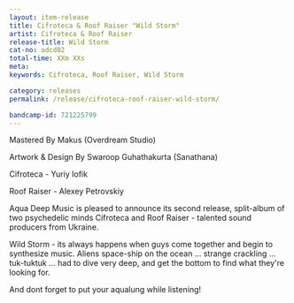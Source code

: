 ```yaml
---
layout: item-release
title: Cifroteca & Roof Raiser "Wild Storm"
artist: Cifroteca & Roof Raiser
release-title: Wild Storm
cat-no: adcd02
total-time: XXm XXs
meta: 
keywords: Cifroteca, Roof Raiser, Wild Storm

category: releases
permalink: /release/cifroteca-roof-raiser-wild-storm/

bandcamp-id: 721225799
---
```


Mastered By Makus (Overdream Studio)

Artwork & Design By Swaroop Guhathakurta (Sanathana)

Cifroteca - Yuriy Iofik

Roof Raiser - Alexey Petrovskiy


Aqua Deep Music is pleased to announce its second release, split-album of two psychedelic minds Cifroteca and Roof Raiser - talented sound producers from Ukraine.

Wild Storm - its always happens when guys come together and begin to synthesize music. Aliens space-ship on the ocean ... strange crackling ... tuk-tuktuk ... had to dive very deep, and get the bottom to find what they're looking for.

And dont forget to put your aqualung while listening!